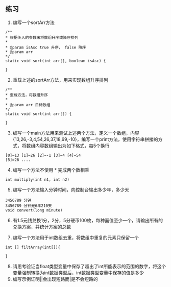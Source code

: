 ## 练习

1. 编写一个sortArr方法
```
/**
* 根据传入的参数来将数组升序或降序排列
*
* @param isAsc true 升序， false 降序
* @param arr
*/
static void sort(int arr[], boolean isAsc) {

}
```
2. 重载上述的sortArr方法，用来实现数组升序排列
```
/**
* 重载方法，将数组升序
*
* @param arr 目标数组
*/
static void sort(int arr[]) {

}
```
3. 编写一个main方法用来测试上述两个方法，定义一个数组，内容 {13,26,-3,4,54,26,37,18,69,-10}，编写一个print方法，使用字符串拼接的方式，将数组内容数组输出为如下格式，每5个换行
```
[0]=13 [1]=26 [2]=-1 [3]=4 [4]=54
[5]=26 ....
```
4. 编写一个方法不使用 * 完成两个数相乘
```
int multiply(int n1, int n2) 
```
5. 编写一个方法输入分钟时间，向控制台输出多少年，多少天
```
3456789 分钟                     
3456789 分钟是6年210天
void convert(long minute)
```
6. 有1.5元钱兑换1分，2分，5分硬币100枚，每种面值至少一个，请输出所有的兑换方案，并统计方案的总数

7. 编写一个方法用于int数组去重，将数组中重复的元素只保留一个
```
int [] filtArray(int[]){

}
```
8. 请思考验证当float类型变量中保存了超出了int所能表示的范围的数字，将这个变量强制转换为int数据类型后，int数据类型变量中保存的值是多少
9. 编写示例证明||会出现短路而|是不会短路的